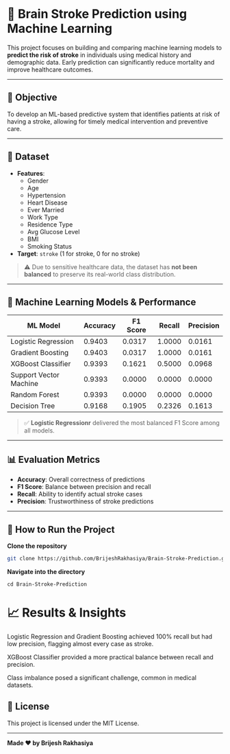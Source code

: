 # 🧠 Brain Stroke Prediction using Machine Learning

This project focuses on building and comparing machine learning models to **predict the risk of stroke** in individuals using medical history and demographic data. Early prediction can significantly reduce mortality and improve healthcare outcomes.

---

## 📌 Objective

To develop an ML-based predictive system that identifies patients at risk of having a stroke, allowing for timely medical intervention and preventive care.

---

## 📂 Dataset

- **Features**:
  - Gender
  - Age
  - Hypertension
  - Heart Disease
  - Ever Married
  - Work Type
  - Residence Type
  - Avg Glucose Level
  - BMI
  - Smoking Status
- **Target**: `stroke` (1 for stroke, 0 for no stroke)

> ⚠️ Due to sensitive healthcare data, the dataset has **not been balanced** to preserve its real-world class distribution.

---

## 🔧 Machine Learning Models & Performance

| ML Model                | Accuracy  | F1 Score | Recall   | Precision |
|-------------------------|-----------|----------|----------|-----------|
| Logistic Regression     | 0.9403    | 0.0317   | 1.0000   | 0.0161    |
| Gradient Boosting       | 0.9403    | 0.0317   | 1.0000   | 0.0161    |
| XGBoost Classifier      | 0.9393    | 0.1621   | 0.5000   | 0.0968    |
| Support Vector Machine  | 0.9393    | 0.0000   | 0.0000   | 0.0000    |
| Random Forest           | 0.9393    | 0.0000   | 0.0000   | 0.0000    |
| Decision Tree           | 0.9168    | 0.1905   | 0.2326   | 0.1613    |

> ✅ **Logistic Regressionr** delivered the most balanced F1 Score among all models.

---

## 📊 Evaluation Metrics

- **Accuracy**: Overall correctness of predictions
- **F1 Score**: Balance between precision and recall
- **Recall**: Ability to identify actual stroke cases
- **Precision**: Trustworthiness of stroke predictions

---

## 🚀 How to Run the Project

 **Clone the repository**
   ```bash
   git clone https://github.com/BrijeshRakhasiya/Brain-Stroke-Prediction.git
  ```
**Navigate into the directory**
```
cd Brain-Stroke-Prediction
```
   
# 📈 Results & Insights
Logistic Regression and Gradient Boosting achieved 100% recall but had low precision, flagging almost every case as stroke.

XGBoost Classifier provided a more practical balance between recall and precision.

Class imbalance posed a significant challenge, common in medical datasets.

## 📄 License

This project is licensed under the MIT License.

---
**Made ❤️ by Brijesh Rakhasiya**

